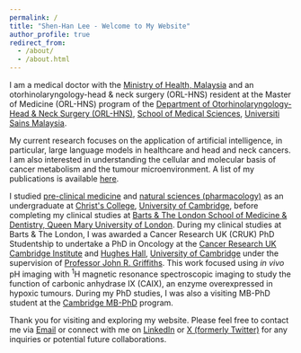 ```yaml
---
permalink: /
title: "Shen-Han Lee - Welcome to My Website"
author_profile: true
redirect_from: 
  - /about/
  - /about.html
---
```


I am a medical doctor with the [Ministry of Health, Malaysia](https://www.moh.gov.my/) and an otorhinolaryngology-head & neck surgery (ORL-HNS) resident at the Master of Medicine (ORL-HNS) program of the [Department of Otorhinolaryngology-Head & Neck Surgery (ORL-HNS)](https://medic.usm.my/home-orlhns.html), [School of Medical Sciences](https://medic.usm.my/), [Universiti Sains Malaysia](https://www.usm.my/). 

My current research focuses on the application of artificial intelligence, in particular, large language models in healthcare and head and neck cancers. I am also interested in understanding the cellular and molecular basis of cancer metabolism and the tumour microenvironment. A list of my publications is available [here](https://shenhanlee.github.io/publications).

I studied [pre-clinical medicine](https://www.biology.cam.ac.uk/undergrads/MedST/Current/Course/Years1and2) and [natural sciences (pharmacology)](https://www.phar.cam.ac.uk/undergrads/bbs) as an undergraduate at [Christ's College](https://www.christs.cam.ac.uk), [University of Cambridge](https://www.cam.ac.uk), before completing my clinical studies at [Barts & The London School of Medicine & Dentistry, Queen Mary University of London](https://www.qmul.ac.uk/fmd/). During my clinical studies at Barts & The London, I was awarded a Cancer Research UK (CRUK) PhD Studentship to undertake a PhD in Oncology at the [Cancer Research UK Cambridge Institute](https://www.cruk.cam.ac.uk) and [Hughes Hall](https://www.hughes.cam.ac.uk), [University of Cambridge](https://www.cam.ac.uk) under the supervision of [Professor John R. Griffiths](https://crukcambridgecentre.org.uk/users/griffiths). This work focused using <i>in vivo</i> pH imaging with <sup>1</sup>H magnetic resonance spectroscopic imaging to study the function of carbonic anhydrase IX (CAIX), an enzyme overexpressed in hypoxic tumours. During my PhD studies, I was also a visiting MB-PhD student at the [Cambridge MB-PhD](https://www.medschl.cam.ac.uk/clinical-school-mbphd-course-information) program.

Thank you for visiting and exploring my website. Please feel free to contact me via [Email](mailto:shen-han.lee@cantab.net) or connect with me on [LinkedIn](https://www.linkedin.com/in/shenhanlee/) or [X (formerly Twitter)](https://x.com/ShenHanLee) for any inquiries or potential future collaborations.  

